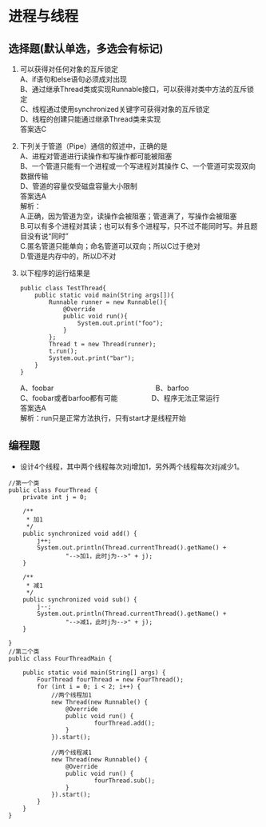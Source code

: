 # 进程与线程

## 选择题(默认单选，多选会有标记) 
1. 可以获得对任何对象的互斥锁定  
A、if语句和else语句必须成对出现  
B、通过继承Thread类或实现Runnable接口，可以获得对类中方法的互斥锁定  
C、线程通过使用synchronized关键字可获得对象的互斥锁定  
D、线程的创建只能通过继承Thread类来实现  
答案选C  

2. 下列关于管道（Pipe）通信的叙述中，正确的是  
A、进程对管道进行读操作和写操作都可能被阻塞  
B、一个管道只能有一个进程或一个写进程对其操作
C、一个管道可实现双向数据传输  
D、管道的容量仅受磁盘容量大小限制  
答案选A  
解析：  
A.正确，因为管道为空，读操作会被阻塞；管道满了，写操作会被阻塞  
B.可以有多个进程对其读；也可以有多个进程写，只不过不能同时写。并且题目没有说“同时”  
C.匿名管道只能单向；命名管道可以双向；所以C过于绝对  
D.管道是内存中的，所以D不对  

3. 以下程序的运行结果是
    ```
    public class TestThread{
        public static void main(String args[]){
            Runnable runner = new Runnable(){
                @Override
                public void run(){
                    System.out.print("foo");
                }
            };
            Thread t = new Thread(runner);
            t.run();
            System.out.print("bar");
        }
    }
    ```
    A、foobar 　　　 　　　　　　　　　　　B、barfoo  
    C、foobar或者barfoo都有可能 　   　　 　D、程序无法正常运行  
    答案选A  
    解析：run只是正常方法执行，只有start才是线程开始
    
## 编程题
- 设计4个线程，其中两个线程每次对j增加1，另外两个线程每次对j减少1。
```
//第一个类
public class FourThread {
    private int j = 0;

    /**
     * 加1
     */
    public synchronized void add() {
        j++;
        System.out.println(Thread.currentThread().getName() +
                "-->加1，此时j为-->" + j);
    }

    /**
     * 减1
     */
    public synchronized void sub() {
        j--;
        System.out.println(Thread.currentThread().getName() +
                "-->减1，此时j为-->" + j);
    }

}
//第二个类
public class FourThreadMain {

    public static void main(String[] args) {
        FourThread fourThread = new FourThread();
        for (int i = 0; i < 2; i++) {
            //两个线程加1
            new Thread(new Runnable() {
                @Override
                public void run() {
                        fourThread.add();
                }
            }).start();

            //两个线程减1
            new Thread(new Runnable() {
                @Override
                public void run() {
                        fourThread.sub();
                }
            }).start();
        }
    }
}
```